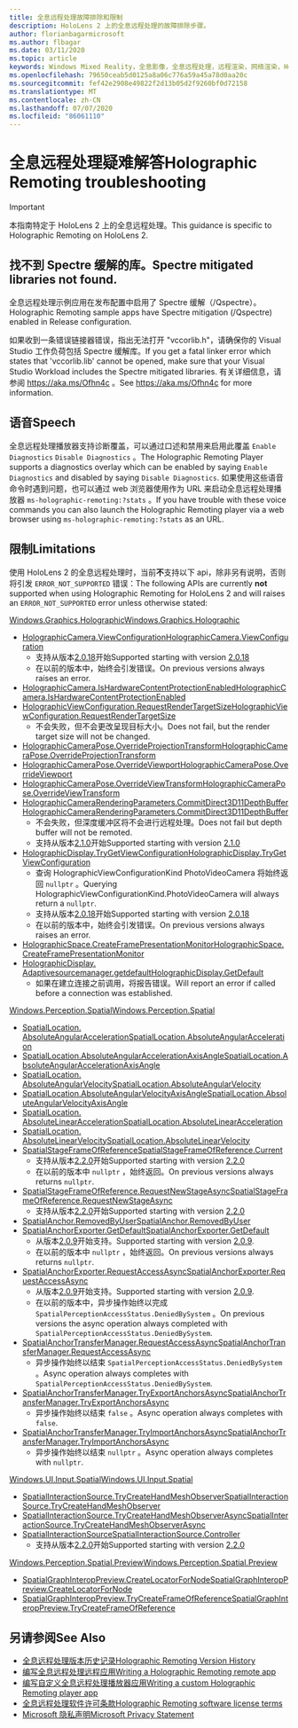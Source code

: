 ```yaml
---
title: 全息远程处理故障排除和限制
description: HoloLens 2 上的全息远程处理的故障排除步骤。
author: florianbagarmicrosoft
ms.author: flbagar
ms.date: 03/11/2020
ms.topic: article
keywords: Windows Mixed Reality，全息影像，全息远程处理，远程渲染，网络渲染，HoloLens，远程影像，故障排除，帮助
ms.openlocfilehash: 79650ceab5d0125a8a06c776a59a45a78d0aa20c
ms.sourcegitcommit: fef42e2908e49822f2d13b05d2f9260bf0d72158
ms.translationtype: MT
ms.contentlocale: zh-CN
ms.lasthandoff: 07/07/2020
ms.locfileid: "86061110"
---
```

# <a name="holographic-remoting-troubleshooting"></a><span data-ttu-id="1b256-104">全息远程处理疑难解答</span><span class="sxs-lookup"><span data-stu-id="1b256-104">Holographic Remoting troubleshooting</span></span>

> [!IMPORTANT]
> <span data-ttu-id="1b256-105">本指南特定于 HoloLens 2 上的全息远程处理。</span><span class="sxs-lookup"><span data-stu-id="1b256-105">This guidance is specific to Holographic Remoting on HoloLens 2.</span></span>

## <a name="spectre-mitigated-libraries-not-found"></a><span data-ttu-id="1b256-106">找不到 Spectre 缓解的库。</span><span class="sxs-lookup"><span data-stu-id="1b256-106">Spectre mitigated libraries not found.</span></span>

<span data-ttu-id="1b256-107">全息远程处理示例应用在发布配置中启用了 Spectre 缓解（/Qspectre）。</span><span class="sxs-lookup"><span data-stu-id="1b256-107">Holographic Remoting sample apps have Spectre mitigation (/Qspectre) enabled in Release configuration.</span></span>

<span data-ttu-id="1b256-108">如果收到一条错误链接器错误，指出无法打开 "vccorlib.h"，请确保你的 Visual Studio 工作负荷包括 Spectre 缓解库。</span><span class="sxs-lookup"><span data-stu-id="1b256-108">If you get a fatal linker error which states that 'vccorlib.lib' cannot be opened, make sure that your Visual Studio Workload includes the Spectre mitigated libraries.</span></span> <span data-ttu-id="1b256-109">有关详细信息，请参阅 https://aka.ms/Ofhn4c 。</span><span class="sxs-lookup"><span data-stu-id="1b256-109">See https://aka.ms/Ofhn4c for more information.</span></span>

## <a name="speech"></a><span data-ttu-id="1b256-110">语音</span><span class="sxs-lookup"><span data-stu-id="1b256-110">Speech</span></span>

<span data-ttu-id="1b256-111">全息远程处理播放器支持诊断覆盖，可以通过口述和禁用来启用此覆盖 ```Enable Diagnostics``` ```Disable Diagnostics``` 。</span><span class="sxs-lookup"><span data-stu-id="1b256-111">The Holographic Remoting Player supports a diagnostics overlay which can be enabled by saying ```Enable Diagnostics``` and disabled by saying ```Disable Diagnostics```.</span></span> <span data-ttu-id="1b256-112">如果使用这些语音命令时遇到问题，也可以通过 web 浏览器使用作为 URL 来启动全息远程处理播放器 ```ms-holographic-remoting:?stats``` 。</span><span class="sxs-lookup"><span data-stu-id="1b256-112">If you have trouble with these voice commands you can also launch the Holographic Remoting player via a web browser using ```ms-holographic-remoting:?stats``` as an URL.</span></span>

## <a name="limitations"></a><span data-ttu-id="1b256-113">限制</span><span class="sxs-lookup"><span data-stu-id="1b256-113">Limitations</span></span>

<span data-ttu-id="1b256-114">使用 HoloLens 2 的全息远程处理时，当前**不**支持以下 api，除非另有说明，否则将引发 ```ERROR_NOT_SUPPORTED``` 错误：</span><span class="sxs-lookup"><span data-stu-id="1b256-114">The following APIs are currently **not** supported when using Holographic Remoting for HoloLens 2 and will raises an ```ERROR_NOT_SUPPORTED``` error unless otherwise stated:</span></span>

[<span data-ttu-id="1b256-115">Windows.Graphics.Holographic</span><span class="sxs-lookup"><span data-stu-id="1b256-115">Windows.Graphics.Holographic</span></span>](https://docs.microsoft.com/uwp/api/windows.graphics.holographic)

* [<span data-ttu-id="1b256-116">HolographicCamera.ViewConfiguration</span><span class="sxs-lookup"><span data-stu-id="1b256-116">HolographicCamera.ViewConfiguration</span></span>](https://docs.microsoft.com/uwp/api/windows.graphics.holographic.holographiccamera.viewconfiguration)
  - <span data-ttu-id="1b256-117">支持从版本[2.0.18](holographic-remoting-version-history.md#v2.0.18)开始</span><span class="sxs-lookup"><span data-stu-id="1b256-117">Supported starting with version [2.0.18](holographic-remoting-version-history.md#v2.0.18)</span></span>
  - <span data-ttu-id="1b256-118">在以前的版本中，始终会引发错误。</span><span class="sxs-lookup"><span data-stu-id="1b256-118">On previous versions always raises an error.</span></span>
* [<span data-ttu-id="1b256-119">HolographicCamera.IsHardwareContentProtectionEnabled</span><span class="sxs-lookup"><span data-stu-id="1b256-119">HolographicCamera.IsHardwareContentProtectionEnabled</span></span>](https://docs.microsoft.com/uwp/api/windows.graphics.holographic.holographiccamera.ishardwarecontentprotectionenabled#Windows_Graphics_Holographic_HolographicCamera_IsHardwareContentProtectionEnabled)
* [<span data-ttu-id="1b256-120">HolographicViewConfiguration.RequestRenderTargetSize</span><span class="sxs-lookup"><span data-stu-id="1b256-120">HolographicViewConfiguration.RequestRenderTargetSize</span></span>](https://docs.microsoft.com/uwp/api/windows.graphics.holographic.holographicviewconfiguration.requestrendertargetsize#Windows_Graphics_Holographic_HolographicViewConfiguration_RequestRenderTargetSize_Windows_Foundation_Size_)
  - <span data-ttu-id="1b256-121">不会失败，但不会更改呈现目标大小。</span><span class="sxs-lookup"><span data-stu-id="1b256-121">Does not fail, but the render target size will not be changed.</span></span>
* [<span data-ttu-id="1b256-122">HolographicCameraPose.OverrideProjectionTransform</span><span class="sxs-lookup"><span data-stu-id="1b256-122">HolographicCameraPose.OverrideProjectionTransform</span></span>](https://docs.microsoft.com/uwp/api/windows.graphics.holographic.holographiccamerapose.overrideprojectiontransform)
* [<span data-ttu-id="1b256-123">HolographicCameraPose.OverrideViewport</span><span class="sxs-lookup"><span data-stu-id="1b256-123">HolographicCameraPose.OverrideViewport</span></span>](https://docs.microsoft.com/uwp/api/windows.graphics.holographic.holographiccamerapose.overrideviewport)
* [<span data-ttu-id="1b256-124">HolographicCameraPose.OverrideViewTransform</span><span class="sxs-lookup"><span data-stu-id="1b256-124">HolographicCameraPose.OverrideViewTransform</span></span>](https://docs.microsoft.com/uwp/api/windows.graphics.holographic.holographiccamerapose.overrideviewtransform)
* [<span data-ttu-id="1b256-125">HolographicCameraRenderingParameters.CommitDirect3D11DepthBuffer</span><span class="sxs-lookup"><span data-stu-id="1b256-125">HolographicCameraRenderingParameters.CommitDirect3D11DepthBuffer</span></span>](https://docs.microsoft.com/uwp/api/windows.graphics.holographic.holographiccamerarenderingparameters.commitdirect3d11depthbuffer#Windows_Graphics_Holographic_HolographicCameraRenderingParameters_CommitDirect3D11DepthBuffer_Windows_Graphics_DirectX_Direct3D11_IDirect3DSurface_)
  - <span data-ttu-id="1b256-126">不会失败，但深度缓冲区将不会进行远程处理。</span><span class="sxs-lookup"><span data-stu-id="1b256-126">Does not fail but depth buffer will not be remoted.</span></span>
  - <span data-ttu-id="1b256-127">支持从版本[2.1.0](holographic-remoting-version-history.md#v2.1.0)开始</span><span class="sxs-lookup"><span data-stu-id="1b256-127">Supported starting with version [2.1.0](holographic-remoting-version-history.md#v2.1.0)</span></span>
* [<span data-ttu-id="1b256-128">HolographicDisplay.TryGetViewConfiguration</span><span class="sxs-lookup"><span data-stu-id="1b256-128">HolographicDisplay.TryGetViewConfiguration</span></span>](https://docs.microsoft.com/uwp/api/windows.graphics.holographic.holographicdisplay.trygetviewconfiguration)
  - <span data-ttu-id="1b256-129">查询 HolographicViewConfigurationKind PhotoVideoCamera 将始终返回 ```nullptr``` 。</span><span class="sxs-lookup"><span data-stu-id="1b256-129">Querying HolographicViewConfigurationKind.PhotoVideoCamera will always return a ```nullptr```.</span></span>
  - <span data-ttu-id="1b256-130">支持从版本[2.0.18](holographic-remoting-version-history.md#v2.0.18)开始</span><span class="sxs-lookup"><span data-stu-id="1b256-130">Supported starting with version [2.0.18](holographic-remoting-version-history.md#v2.0.18)</span></span>
  - <span data-ttu-id="1b256-131">在以前的版本中，始终会引发错误。</span><span class="sxs-lookup"><span data-stu-id="1b256-131">On previous versions always raises an error.</span></span>
* [<span data-ttu-id="1b256-132">HolographicSpace.CreateFramePresentationMonitor</span><span class="sxs-lookup"><span data-stu-id="1b256-132">HolographicSpace.CreateFramePresentationMonitor</span></span>](https://docs.microsoft.com/uwp/api/windows.graphics.holographic.holographicspace.createframepresentationmonitor)
* [<span data-ttu-id="1b256-133">HolographicDisplay. Adaptivesourcemanager.getdefault</span><span class="sxs-lookup"><span data-stu-id="1b256-133">HolographicDisplay.GetDefault</span></span>](https://docs.microsoft.com/uwp/api/windows.graphics.holographic.holographicdisplay.getdefault#Windows_Graphics_Holographic_HolographicDisplay_GetDefault)
  - <span data-ttu-id="1b256-134">如果在建立连接之前调用，将报告错误。</span><span class="sxs-lookup"><span data-stu-id="1b256-134">Will report an error if called before a connection was established.</span></span>


[<span data-ttu-id="1b256-135">Windows.Perception.Spatial</span><span class="sxs-lookup"><span data-stu-id="1b256-135">Windows.Perception.Spatial</span></span>](https://docs.microsoft.com/uwp/api/windows.perception.spatial)

* [<span data-ttu-id="1b256-136">SpatialLocation. AbsoluteAngularAcceleration</span><span class="sxs-lookup"><span data-stu-id="1b256-136">SpatialLocation.AbsoluteAngularAcceleration</span></span>](https://docs.microsoft.com/uwp/api/windows.perception.spatial.spatiallocation.absoluteangularacceleration)
* [<span data-ttu-id="1b256-137">SpatialLocation.AbsoluteAngularAccelerationAxisAngle</span><span class="sxs-lookup"><span data-stu-id="1b256-137">SpatialLocation.AbsoluteAngularAccelerationAxisAngle</span></span>](https://docs.microsoft.com/uwp/api/windows.perception.spatial.spatiallocation.absoluteangularaccelerationaxisangle)
* [<span data-ttu-id="1b256-138">SpatialLocation. AbsoluteAngularVelocity</span><span class="sxs-lookup"><span data-stu-id="1b256-138">SpatialLocation.AbsoluteAngularVelocity</span></span>](https://docs.microsoft.com/uwp/api/windows.perception.spatial.spatiallocation.absoluteangularvelocity)
* [<span data-ttu-id="1b256-139">SpatialLocation.AbsoluteAngularVelocityAxisAngle</span><span class="sxs-lookup"><span data-stu-id="1b256-139">SpatialLocation.AbsoluteAngularVelocityAxisAngle</span></span>](https://docs.microsoft.com/uwp/api/windows.perception.spatial.spatiallocation.absoluteangularvelocityaxisangle)
* [<span data-ttu-id="1b256-140">SpatialLocation. AbsoluteLinearAcceleration</span><span class="sxs-lookup"><span data-stu-id="1b256-140">SpatialLocation.AbsoluteLinearAcceleration</span></span>](https://docs.microsoft.com/uwp/api/windows.perception.spatial.spatiallocation.absolutelinearacceleration)
* [<span data-ttu-id="1b256-141">SpatialLocation. AbsoluteLinearVelocity</span><span class="sxs-lookup"><span data-stu-id="1b256-141">SpatialLocation.AbsoluteLinearVelocity</span></span>](https://docs.microsoft.com/uwp/api/windows.perception.spatial.spatiallocation.absolutelinearvelocity)
* [<span data-ttu-id="1b256-142">SpatialStageFrameOfReference</span><span class="sxs-lookup"><span data-stu-id="1b256-142">SpatialStageFrameOfReference.Current</span></span>](https://docs.microsoft.com/uwp/api/windows.perception.spatial.spatialstageframeofreference.current)
  - <span data-ttu-id="1b256-143">支持从版本[2.2.0](holographic-remoting-version-history.md#v2.2.0)开始</span><span class="sxs-lookup"><span data-stu-id="1b256-143">Supported starting with version [2.2.0](holographic-remoting-version-history.md#v2.2.0)</span></span>
  - <span data-ttu-id="1b256-144">在以前的版本中 ```nullptr``` ，始终返回。</span><span class="sxs-lookup"><span data-stu-id="1b256-144">On previous versions always returns ```nullptr```.</span></span>
* [<span data-ttu-id="1b256-145">SpatialStageFrameOfReference.RequestNewStageAsync</span><span class="sxs-lookup"><span data-stu-id="1b256-145">SpatialStageFrameOfReference.RequestNewStageAsync</span></span>](https://docs.microsoft.com/uwp/api/windows.perception.spatial.spatialstageframeofreference.requestnewstageasync)
  - <span data-ttu-id="1b256-146">支持从版本[2.2.0](holographic-remoting-version-history.md#v2.2.0)开始</span><span class="sxs-lookup"><span data-stu-id="1b256-146">Supported starting with version [2.2.0](holographic-remoting-version-history.md#v2.2.0)</span></span>
* [<span data-ttu-id="1b256-147">SpatialAnchor.RemovedByUser</span><span class="sxs-lookup"><span data-stu-id="1b256-147">SpatialAnchor.RemovedByUser</span></span>](https://docs.microsoft.com/uwp/api/windows.perception.spatial.spatialanchor.removedbyuser)
* [<span data-ttu-id="1b256-148">SpatialAnchorExporter.GetDefault</span><span class="sxs-lookup"><span data-stu-id="1b256-148">SpatialAnchorExporter.GetDefault</span></span>](https://docs.microsoft.com/uwp/api/windows.perception.spatial.spatialanchorexporter.getdefault
)
  - <span data-ttu-id="1b256-149">从版本[2.0.9](holographic-remoting-version-history.md#v2.0.9)开始支持。</span><span class="sxs-lookup"><span data-stu-id="1b256-149">Supported starting with version [2.0.9](holographic-remoting-version-history.md#v2.0.9).</span></span> 
  - <span data-ttu-id="1b256-150">在以前的版本中 ```nullptr``` ，始终返回。</span><span class="sxs-lookup"><span data-stu-id="1b256-150">On previous versions always returns ```nullptr```.</span></span> 
* [<span data-ttu-id="1b256-151">SpatialAnchorExporter.RequestAccessAsync</span><span class="sxs-lookup"><span data-stu-id="1b256-151">SpatialAnchorExporter.RequestAccessAsync</span></span>](https://docs.microsoft.com/uwp/api/windows.perception.spatial.spatialanchorexporter.requestaccessasync
)
  - <span data-ttu-id="1b256-152">从版本[2.0.9](holographic-remoting-version-history.md#v2.0.9)开始支持。</span><span class="sxs-lookup"><span data-stu-id="1b256-152">Supported starting with version [2.0.9](holographic-remoting-version-history.md#v2.0.9).</span></span> 
  - <span data-ttu-id="1b256-153">在以前的版本中，异步操作始终以完成 ```SpatialPerceptionAccessStatus.DeniedBySystem``` 。</span><span class="sxs-lookup"><span data-stu-id="1b256-153">On previous versions the async operation always completed with ```SpatialPerceptionAccessStatus.DeniedBySystem```.</span></span>
* [<span data-ttu-id="1b256-154">SpatialAnchorTransferManager.RequestAccessAsync</span><span class="sxs-lookup"><span data-stu-id="1b256-154">SpatialAnchorTransferManager.RequestAccessAsync</span></span>](https://docs.microsoft.com/uwp/api/windows.perception.spatial.spatialanchortransfermanager.requestaccessasync#Windows_Perception_Spatial_SpatialAnchorTransferManager_RequestAccessAsync)
  - <span data-ttu-id="1b256-155">异步操作始终以结束 ```SpatialPerceptionAccessStatus.DeniedBySystem``` 。</span><span class="sxs-lookup"><span data-stu-id="1b256-155">Async operation always completes with ```SpatialPerceptionAccessStatus.DeniedBySystem```.</span></span>
* [<span data-ttu-id="1b256-156">SpatialAnchorTransferManager.TryExportAnchorsAsync</span><span class="sxs-lookup"><span data-stu-id="1b256-156">SpatialAnchorTransferManager.TryExportAnchorsAsync</span></span>](https://docs.microsoft.com/uwp/api/windows.perception.spatial.spatialanchortransfermanager.tryexportanchorsasync#Windows_Perception_Spatial_SpatialAnchorTransferManager_TryExportAnchorsAsync_Windows_Foundation_Collections_IIterable_Windows_Foundation_Collections_IKeyValuePair_System_String_Windows_Perception_Spatial_SpatialAnchor___Windows_Storage_Streams_IOutputStream_)
  - <span data-ttu-id="1b256-157">异步操作始终以结束 ```false``` 。</span><span class="sxs-lookup"><span data-stu-id="1b256-157">Async operation always completes with ```false```.</span></span>
* [<span data-ttu-id="1b256-158">SpatialAnchorTransferManager.TryImportAnchorsAsync</span><span class="sxs-lookup"><span data-stu-id="1b256-158">SpatialAnchorTransferManager.TryImportAnchorsAsync</span></span>](https://docs.microsoft.com/uwp/api/windows.perception.spatial.spatialanchortransfermanager.tryimportanchorsasync
)
  - <span data-ttu-id="1b256-159">异步操作始终以结束 ```nullptr``` 。</span><span class="sxs-lookup"><span data-stu-id="1b256-159">Async operation always completes with ```nullptr```.</span></span>

[<span data-ttu-id="1b256-160">Windows.UI.Input.Spatial</span><span class="sxs-lookup"><span data-stu-id="1b256-160">Windows.UI.Input.Spatial</span></span>](https://docs.microsoft.com/uwp/api/windows.ui.input.spatial)

* [<span data-ttu-id="1b256-161">SpatialInteractionSource.TryCreateHandMeshObserver</span><span class="sxs-lookup"><span data-stu-id="1b256-161">SpatialInteractionSource.TryCreateHandMeshObserver</span></span>](https://docs.microsoft.com/uwp/api/windows.ui.input.spatial.spatialinteractionsource.trycreatehandmeshobserver#Windows_UI_Input_Spatial_SpatialInteractionSource_TryCreateHandMeshObserver)
* [<span data-ttu-id="1b256-162">SpatialInteractionSource.TryCreateHandMeshObserverAsync</span><span class="sxs-lookup"><span data-stu-id="1b256-162">SpatialInteractionSource.TryCreateHandMeshObserverAsync</span></span>](https://docs.microsoft.com/uwp/api/windows.ui.input.spatial.spatialinteractionsource.trycreatehandmeshobserverasync)
* [<span data-ttu-id="1b256-163">SpatialInteractionSource</span><span class="sxs-lookup"><span data-stu-id="1b256-163">SpatialInteractionSource.Controller</span></span>](https://docs.microsoft.com/uwp/api/windows.ui.input.spatial.spatialinteractionsource.controller#Windows_UI_Input_Spatial_SpatialInteractionSource_Controller)
  - <span data-ttu-id="1b256-164">支持从版本[2.2.0](holographic-remoting-version-history.md#v2.2.0)开始</span><span class="sxs-lookup"><span data-stu-id="1b256-164">Supported starting with version [2.2.0](holographic-remoting-version-history.md#v2.2.0)</span></span>

[<span data-ttu-id="1b256-165">Windows.Perception.Spatial.Preview</span><span class="sxs-lookup"><span data-stu-id="1b256-165">Windows.Perception.Spatial.Preview</span></span>](https://docs.microsoft.com/uwp/api/windows.perception.spatial.preview)

* [<span data-ttu-id="1b256-166">SpatialGraphInteropPreview.CreateLocatorForNode</span><span class="sxs-lookup"><span data-stu-id="1b256-166">SpatialGraphInteropPreview.CreateLocatorForNode</span></span>](https://docs.microsoft.com/uwp/api/windows.perception.spatial.preview.spatialgraphinteroppreview.createlocatorfornode)
* [<span data-ttu-id="1b256-167">SpatialGraphInteropPreview.TryCreateFrameOfReference</span><span class="sxs-lookup"><span data-stu-id="1b256-167">SpatialGraphInteropPreview.TryCreateFrameOfReference</span></span>](https://docs.microsoft.com/uwp/api/windows.perception.spatial.preview.spatialgraphinteroppreview.trycreateframeofreference)

## <a name="see-also"></a><span data-ttu-id="1b256-168">另请参阅</span><span class="sxs-lookup"><span data-stu-id="1b256-168">See Also</span></span>
* [<span data-ttu-id="1b256-169">全息远程处理版本历史记录</span><span class="sxs-lookup"><span data-stu-id="1b256-169">Holographic Remoting Version History</span></span>](holographic-remoting-version-history.md)
* [<span data-ttu-id="1b256-170">编写全息远程处理远程应用</span><span class="sxs-lookup"><span data-stu-id="1b256-170">Writing a Holographic Remoting remote app</span></span>](holographic-remoting-create-host.md)
* [<span data-ttu-id="1b256-171">编写自定义全息远程处理播放器应用</span><span class="sxs-lookup"><span data-stu-id="1b256-171">Writing a custom Holographic Remoting player app</span></span>](holographic-remoting-create-player.md)
* [<span data-ttu-id="1b256-172">全息远程处理软件许可条款</span><span class="sxs-lookup"><span data-stu-id="1b256-172">Holographic Remoting software license terms</span></span>](https://docs.microsoft.com/legal/mixed-reality/microsoft-holographic-remoting-software-license-terms)
* [<span data-ttu-id="1b256-173">Microsoft 隐私声明</span><span class="sxs-lookup"><span data-stu-id="1b256-173">Microsoft Privacy Statement</span></span>](https://go.microsoft.com/fwlink/?LinkId=521839)
